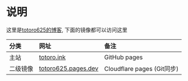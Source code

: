 # 说明

这里是[totoro625的博客](https://totoro.ink), 下面的镜像都可以访问这里

| 分类     | 网址                                                | 备注                       |
| :------- | :-------------------------------------------------- | :------------------------- |
| 主站     | [totoro.ink](https://totoro.ink/)                   | GitHub pages |
| 二级镜像 | [totoro625.pages.dev](https://totoro625.pages.dev/) | Cloudflare pages (Git同步) |
